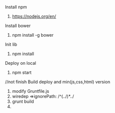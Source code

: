 Install npm
1. https://nodejs.org/en/

Install bower
1. npm install -g bower

Init lib
1. npm install


Deploy on local
1. npm start

//not finish
Build deploy and min(js,css,html) version  
1. modify Gruntfile.js  
2. wiredep =>ignorePath: /^(\.\.\/)*\.\./  
3. grunt build  
4.  
